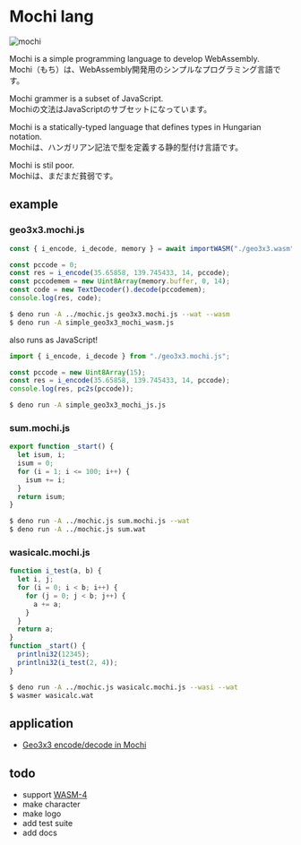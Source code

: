 # Mochi lang
![mochi](https://user-images.githubusercontent.com/1715217/210369119-73bf0643-eb32-441d-b836-5f50b72fa78f.png)

Mochi is a simple programming language to develop WebAssembly.  
Mochi（もち）は、WebAssembly開発用のシンプルなプログラミング言語です。  

Mochi grammer is a subset of JavaScript.  
Mochiの文法はJavaScriptのサブセットになっています。  

Mochi is a statically-typed language that defines types in Hungarian notation.  
Mochiは、ハンガリアン記法で型を定義する静的型付け言語です。  

Mochi is stil poor.  
Mochiは、まだまだ貧弱です。  

## example

### geo3x3.mochi.js

```JavaScript
const { i_encode, i_decode, memory } = await importWASM("./geo3x3.wasm");

const pccode = 0;
const res = i_encode(35.65858, 139.745433, 14, pccode);
const pccodemem = new Uint8Array(memory.buffer, 0, 14);
const code = new TextDecoder().decode(pccodemem);
console.log(res, code);
```

```bash
$ deno run -A ../mochic.js geo3x3.mochi.js --wat --wasm
$ deno run -A simple_geo3x3_mochi_wasm.js
```

also runs as JavaScript!

```JavaScript
import { i_encode, i_decode } from "./geo3x3.mochi.js";

const pccode = new Uint8Array(15);
const res = i_encode(35.65858, 139.745433, 14, pccode);
console.log(res, pc2s(pccode));
```

```bash
$ deno run -A simple_geo3x3_mochi_js.js
```

### sum.mochi.js

```JavaScript
export function _start() {
  let isum, i;
  isum = 0;
  for (i = 1; i <= 100; i++) {
    isum += i;
  }
  return isum;
}
```

```bash
$ deno run -A ../mochic.js sum.mochi.js --wat
$ deno run -A ../mochic.js sum.wat
```

### wasicalc.mochi.js

```JavaScript
function i_test(a, b) {
  let i, j;
  for (i = 0; i < b; i++) {
    for (j = 0; j < b; j++) {
      a += a;
    }
  }
  return a;
}
function _start() {
  printlni32(12345);
  printlni32(i_test(2, 4));
}
```

```bash
$ deno run -A ../mochic.js wasicalc.mochi.js --wasi --wat
$ wasmer wasicalc.wat
```

## application

- [Geo3x3 encode/decode in Mochi](https://github.com/taisukef/Geo3x3/blob/master/README.md#in-Mochi)

## todo

- support [WASM-4](https://wasm4.org/)
- make character
- make logo
- add test suite
- add docs

